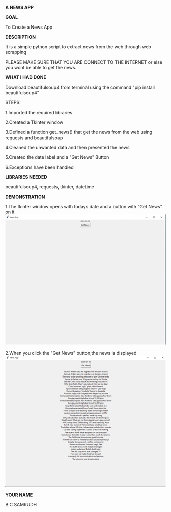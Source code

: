 **A NEWS APP**

**GOAL**

To Create a News App 

**DESCRIPTION**

It is a simple python script to extract news from the web through web scrapping

PLEASE MAKE SURE THAT YOU ARE CONNECT TO THE INTERNET or
else you wont be able to get the news.

**WHAT I HAD DONE**

Download beautifulsoup4 from  terminal using the command "pip install beautifulsoup4"

STEPS:

1.Imported the required libraries

2.Created a Tkinter window

3.Defined a function get_news() that get the news from the web using requests and beautifulsoup

4.Cleaned the unwanted data and then presented the news

5.Created the date label and a "Get News" Button

6.Exceptions have been handled

**LIBRARIES NEEDED**

 beautifulsoup4, requests, tkinter, datetime

**DEMONSTRATION**

1.The tkinter window opens with todays date and a button with "Get News" on it
![Image1](images/image1.png)

2.When you click the "Get News" button,the news is displayed
![Image2](images/image2.png)

**YOUR NAME**

 B C SAMRUDH